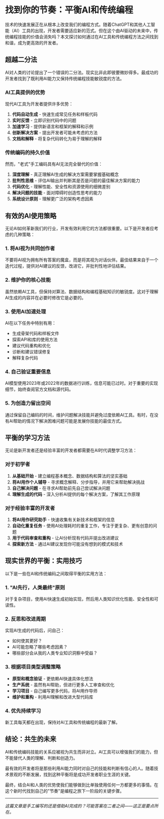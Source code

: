 # 找到你的节奏：平衡AI和传统编程

技术的快速发展正在从根本上改变我们的编程方式。随着ChatGPT和其他人工智能（AI）工具的出现，开发者需要适应新的范式。但在这个由AI驱动的未来中，传统编程技能的价值会消失吗？本文探讨如何通过在AI工具和传统编程方法之间找到和谐，成为更高效的开发者。

## 超越二分法

AI对人类的讨论提出了一个错误的二分法。现实比非此即彼要微妙得多。最成功的开发者找到了既利用AI能力又保持传统编程技能敏锐度的方法。

### AI工具提供的优势

现代AI工具为开发者提供许多优势：

1. **代码自动生成** - 快速生成常见任务和样板代码
2. **实时反馈** - 立即识别代码中的问题
3. **加速学习** - 提供新语言和框架的解释和示例
4. **创新解决方案** - 提出开发者可能未考虑的方法
5. **文档和解释** - 将复杂代码转化为易于理解的解释

### 传统编码的持久价值

然而，"老式"手工编码具有AI无法完全替代的价值：

1. **深度理解** - 真正理解AI生成的解决方案需要掌握基础概念
2. **批判性思维** - 评估AI输出并判断其是否是问题的最佳解决方案的能力
3. **代码优化** - 理解性能、安全性和资源使用的细微差别
4. **解决问题的技能** - 面对障碍时创造性思考的能力
5. **系统设计原则** - 理解更广泛的架构考虑因素

## 有效的AI使用策略

无论AI如何革新我们的行业，开发有效利用它的方法都很重要。以下是开发者应考虑的几种策略：

### 1. 将AI视为共同创作者

不要将AI视为拥有所有答案的魔盒，而是将其视为对话伙伴。最佳结果来自于一个迭代过程，提供对AI建议的反馈，改进它，并批判性地评估结果。

### 2. 维护你的核心技能

虽然依赖AI工具，但保持对算法、数据结构和编程基础知识的敏锐度。这对于理解AI生成的内容并在必要时修改它是必要的。

### 3. 使用AI加速处理

AI在以下任务中特别有用：

- 生成骨架代码和样板文件
- 探索API和库的使用方法
- 建议代码重构和优化
- 诊断和建议错误修复
- 解释复杂代码

### 4. 自己验证重要信息

AI模型使用2023年或2022年的数据进行训练，信息可能已过时。对于重要的实现细节，始终查阅官方文档和源代码。

### 5. 为创造力留出空间

通过保留自己编码的时间，维护问题解决技能并避免过度依赖AI工具。有时，在没有AI帮助的情况下解决困难问题可能是发展你技能的最佳方式。

## 平衡的学习方法

无论是新开发者还是经验丰富的开发者都需要在AI时代调整学习方法：

### 对于初学者

1. **从基础开始** - 建立编程基本概念、数据结构和算法的坚实基础
2. **将AI用作个人辅导** - 寻求概念解释、分步指导，并用它来帮助解决挑战
3. **自己解决问题** - 在寻求AI帮助前先自己尝试解决问题
4. **理解生成的代码** - 深入分析AI提供的每个解决方案，了解其工作原理

### 对于经验丰富的开发者

1. **将AI用作研究助手** - 快速收集有关新技术和框架的信息
2. **自动化重复任务** - 使用AI处理耗时的重复工作，专注于更复杂、更有创意的问题
3. **用于代码审查和重构** - 让AI分析现有代码并提出改进建议
4. **探索新方法** - 通过AI建议发现你可能没有想到的模式和技术

## 现实世界的平衡：实用技巧

以下是一些在AI和传统编码之间取得平衡的实用方法：

### 1. "AI先行，人类最终"原则

对于复杂项目，使用AI快速生成初始实现，然后用人类知识优化性能、安全性和可读性。

### 2. 反思和改进周期

实现AI生成的代码后，问自己：
- 如何使其更好？
- AI可能忽略了哪些考虑因素？
- 哪些部分会从我的人类专业知识洞察中受益？

### 3. 根据项目类型调整策略

- **原型和概念验证** - 更依赖AI快速具体化想法
- **生产系统** - 虽然有AI帮助，但进行更多人工审查和优化
- **学习项目** - 自己编写更多代码，将AI用作导师
- **维护和重构** - 利用AI理解和改进大型代码库

### 4. 优先持续学习

新工具每天都在出现，保持对AI工具和传统编程的最新了解。

## 结论：共生的未来

AI和传统编码技能的关系应被视为共生而非对立。AI工具可以增强我们的能力，但不能替代人类的理解、判断和创造力。

最有效的开发者将是那些利用AI能力同时对自己的技能和判断有信心的人。随着技术景观的不断发展，找到这种平衡将是成功开发者职业生涯的关键。

最终，结合AI和人类的优势使我们能够做到比单独使用任何一方都更多的事情。在这个新时代找到自己的"节奏"是编程之旅下一阶段的关键步骤。

---

*这篇文章是手工编写的还是借助AI完成的？可能答案在二者之间——这正是要点所在。* 